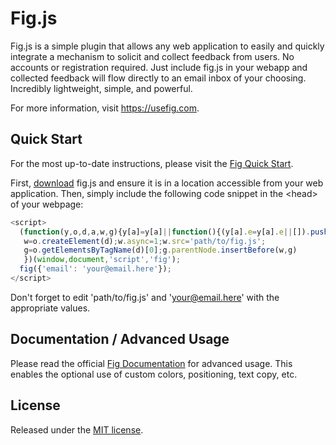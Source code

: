 # Fig.js

Fig.js is a simple plugin that allows any web application to easily and quickly integrate a mechanism to solicit and collect feedback from users.
No accounts or registration required. Just include fig.js in your webapp and collected feedback will flow directly to an email inbox of
your choosing. Incredibly lightweight, simple, and powerful.

For more information, visit <https://usefig.com>.

## Quick Start

For the most up-to-date instructions, please visit the [Fig Quick Start][].

First, [download][] fig.js and ensure it is in a location accessible from your web application. Then, simply include the following
code snippet in the &lt;head&gt; of your webpage:

```javascript
<script>
  (function(y,o,d,a,w,g){y[a]=y[a]||function(){(y[a].e=y[a].e||[]).push(arguments)};
   w=o.createElement(d);w.async=1;w.src='path/to/fig.js';
   g=o.getElementsByTagName(d)[0];g.parentNode.insertBefore(w,g)
   })(window,document,'script','fig');
  fig({'email': 'your@email.here'});
</script>
```

Don't forget to edit 'path/to/fig.js' and 'your@email.here' with the appropriate values. 

## Documentation / Advanced Usage

Please read the official [Fig Documentation][] for advanced usage. This enables the optional use of custom colors, positioning, text copy, etc.

## License

Released under the [MIT license](LICENSE.md).

[download]: https://usefig.com/download
[Fig Quick Start]: https://usefig.com/quickstart
[Fig Documentation]: https://usefig.com/documentation
